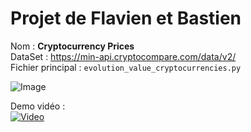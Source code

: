 # Projet de Flavien et Bastien

Nom : **Cryptocurrency Prices**<br>
DataSet : https://min-api.cryptocompare.com/data/v2/<br>
Fichier principal : `evolution_value_cryptocurrencies.py`

![Image](https://i.imgur.com/7SmeVu4.png)

Demo vidéo :<br>
[![Video](https://img.youtube.com/vi/CapYPKtveTg/0.jpg)](https://www.youtube.com/watch?v=CapYPKtveTg)